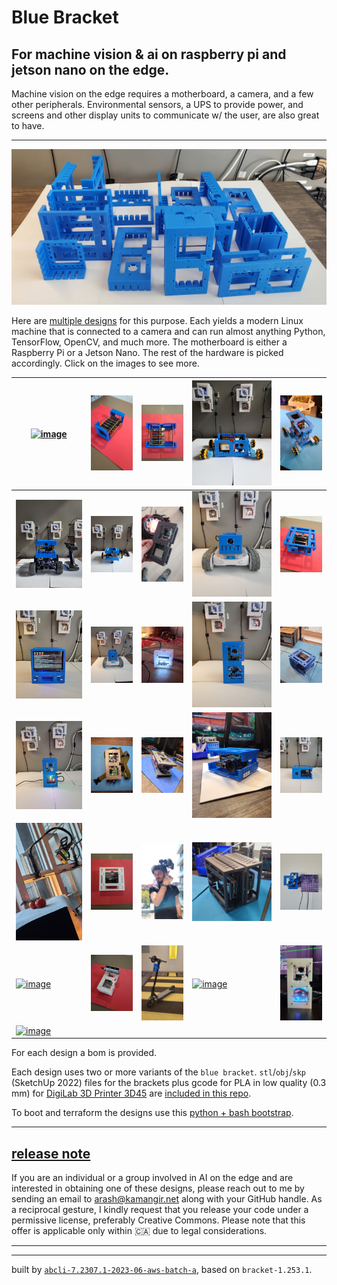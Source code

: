 # Blue Bracket

## For machine vision & ai on raspberry pi and jetson nano on the edge.

Machine vision on the edge requires a motherboard, a camera, and a few other peripherals. Environmental sensors, a UPS to provide power, and screens and other display units to communicate w/ the user, are also great to have.

---

[![image](images/marquee.jpg)](brackets)

Here are [multiple designs](designs) for this purpose. Each yields a modern Linux machine that is connected to a camera and can run almost anything Python, TensorFlow, OpenCV, and much more. The motherboard is either a Raspberry Pi or a Jetson Nano. The rest of the hardware is picked accordingly. Click on the images to see more.

| [![image](images/2x13x9-1.jpg)](designs/2x13x9.md) | [![image](images/4x0-1.jpg)](designs/4x0.md) | [![image](images/4xrpi-1.jpg)](designs/4xrpi.md) | [![image](images/blue-buggy-1.jpg)](designs/blue-buggy.md) | [![image](images/blue-buggy-2-1.jpg)](designs/blue-buggy-2.md) |
| --- | --- | --- | --- | --- |
| [![image](images/blue-donkey-1.jpg)](designs/blue-donkey.md) | [![image](images/blue-jetbot-1.jpg)](designs/blue-jetbot.md) | [![image](images/blue-sense-1.jpg)](designs/blue-sense.md) | [![image](images/blue1-1.jpg)](designs/blue1.md) | [![image](images/blue2-1.jpg)](designs/blue2.md) |
| [![image](images/blue3-1.jpg)](designs/blue3.md) | [![image](images/blue4-1.jpg)](designs/blue4.md) | [![image](images/candle-1.jpg)](designs/candle.md) | [![image](images/chenar-grove-1.jpg)](designs/chenar-grove.md) | [![image](images/chenar-nano-1.jpg)](designs/chenar-nano.md) |
| [![image](images/cube-1.jpg)](designs/cube.md) | [![image](images/dec82-1.jpg)](designs/dec82.md) | [![image](images/dec82q-1.jpg)](designs/dec82q.md) | [![image](images/eye_hq-1.jpg)](designs/eye_hq.md) | [![image](images/eye_nano-1.jpg)](designs/eye_nano.md) |
| [![image](images/eye_zero-1.jpg)](designs/eye_zero.md) | [![image](images/hard_worker-5.jpg)](designs/hard_worker.md) | [![image](images/helmet-1.jpg)](designs/helmet.md) | [![image](images/may26-1.jpg)](designs/may26.md) | [![image](images/nurah-1.jpg)](designs/nurah.md) |
| [![image](images/portal-23.jpg)](designs/portal.md) | [![image](images/realsense-1.jpg)](designs/realsense.md) | [![image](images/scooter-1.jpg)](designs/scooter.md) | [![image](images/skateboard-1.jpg)](designs/skateboard.md) | [![image](images/unicorn-1.jpg)](designs/unicorn.md) |
| [![image](images/white_elephant-1.jpg)](designs/white_elephant.md) |  |  |  |  |

For each design a bom is provided. 

Each design uses two or more variants of the `blue bracket`. `stl`/`obj`/`skp` (SketchUp 2022) files for the brackets plus gcode for PLA in low quality (0.3 mm) for [DigiLab 3D Printer 3D45](https://3pitech.com/products/dremel-digilab-3d45-3d-printer) are [included in this repo](brackets).

To boot and terraform the designs use this <a href="https://github.com/kamangir/blue-sbc">python + bash bootstrap</a>.

---

## [release note](./releases.md)

If you are an individual or a group involved in AI on the edge and are interested in obtaining one of these designs, please reach out to me by sending an email to [arash@kamangir.net](mailto:arash@kamangir.net?subject=blue%20brackets) along with your GitHub handle. As a reciprocal gesture, I kindly request that you release your code under a permissive license, preferably Creative Commons. Please note that this offer is applicable only within 🇨🇦 due to legal considerations.

---

---
built by [`abcli-7.2307.1-2023-06-aws-batch-a`](https://github.com/kamangir/awesome-bash-cli), based on `bracket-1.253.1`.
